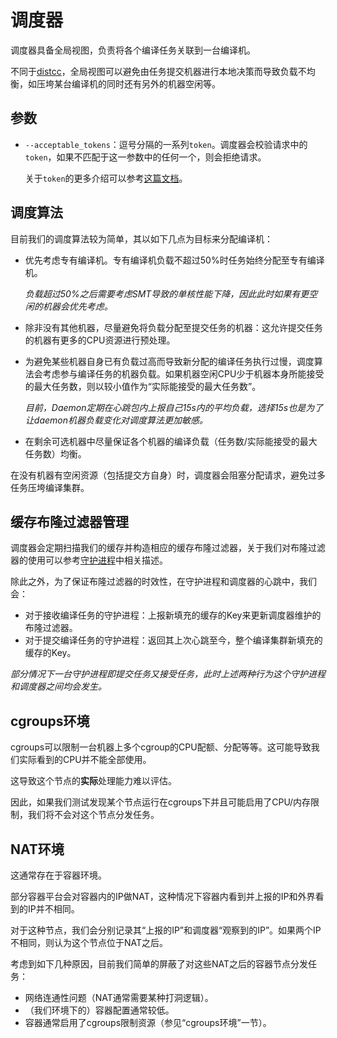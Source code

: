 # 调度器

调度器具备全局视图，负责将各个编译任务关联到一台编译机。

不同于[distcc](https://github.com/distcc)，全局视图可以避免由任务提交机器进行本地决策而导致负载不均衡，如压垮某台编译机的同时还有另外的机器空闲等。

## 参数

- `--acceptable_tokens`：逗号分隔的一系列`token`。调度器会校验请求中的`token`，如果不匹配于这一参数中的任何一个，则会拒绝请求。

  关于`token`的更多介绍可以参考[这篇文档](security-considerations.md)。

## 调度算法

目前我们的调度算法较为简单，其以如下几点为目标来分配编译机：

- 优先考虑专有编译机。专有编译机负载不超过50%时任务始终分配至专有编译机。

  *负载超过50%之后需要考虑SMT导致的单核性能下降，因此此时如果有更空闲的机器会优先考虑。*

- 除非没有其他机器，尽量避免将负载分配至提交任务的机器：这允许提交任务的机器有更多的CPU资源进行预处理。

- 为避免某些机器自身已有负载过高而导致新分配的编译任务执行过慢，调度算法会考虑参与编译任务的机器负载。如果机器空闲CPU少于机器本身所能接受的最大任务数，则以较小值作为“实际能接受的最大任务数”。

  *目前，Daemon定期在心跳包内上报自己15s内的平均负载，选择15s也是为了让daemon机器负载变化对调度算法更加敏感。*

- 在剩余可选机器中尽量保证各个机器的编译负载（任务数/实际能接受的最大任务数）均衡。

在没有机器有空闲资源（包括提交方自身）时，调度器会阻塞分配请求，避免过多任务压垮编译集群。

## 缓存布隆过滤器管理

调度器会定期扫描我们的缓存并构造相应的缓存布隆过滤器，关于我们对布隆过滤器的使用可以参考[守护进程](daemon.md)中相关描述。

除此之外，为了保证布隆过滤器的时效性，在守护进程和调度器的心跳中，我们会：

- 对于接收编译任务的守护进程：上报新填充的缓存的Key来更新调度器维护的布隆过滤器。
- 对于提交编译任务的守护进程：返回其上次心跳至今，整个编译集群新填充的缓存的Key。

*部分情况下一台守护进程即提交任务又接受任务，此时上述两种行为这个守护进程和调度器之间均会发生。*

## cgroups环境

cgroups可以限制一台机器上多个cgroup的CPU配额、分配等等。这可能导致我们实际看到的CPU并不能全部使用。

这导致这个节点的**实际**处理能力难以评估。

因此，如果我们测试发现某个节点运行在cgroups下并且可能启用了CPU/内存限制，我们将不会对这个节点分发任务。

## NAT环境

这通常存在于容器环境。

部分容器平台会对容器内的IP做NAT，这种情况下容器内看到并上报的IP和外界看到的IP并不相同。

对于这种节点，我们会分别记录其“上报的IP”和调度器“观察到的IP”。如果两个IP不相同，则认为这个节点位于NAT之后。

考虑到如下几种原因，目前我们简单的屏蔽了对这些NAT之后的容器节点分发任务：

- 网络连通性问题（NAT通常需要某种打洞逻辑）。
- （我们环境下的）容器配置通常较低。
- 容器通常启用了cgroups限制资源（参见“cgroups环境”一节）。
